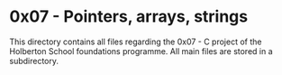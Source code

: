 # 0x07 - Pointers, arrays, strings

This directory contains all files regarding the 0x07 - C project of the Holberton School foundations programme.
All main files are stored in a subdirectory.

